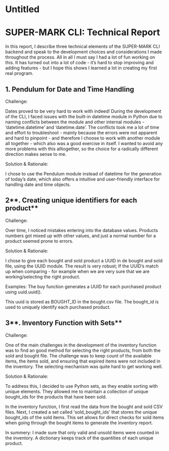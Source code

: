 # Untitled

# **SUPER-MARK CLI: Technical Report**

In this report, I describe three technical elements of the SUPER-MARK CLI backend and speak to the development choices and considerations I made throughout the process. All in all I must say I had a lot of fun working on this. It has turned out into a lot of code - it’s hard to stop improving and adding features - but I hope this shows I learned a lot in creating my first real program.

## **1. Pendulum for Date and Time Handling**

Challenge: 

Dates proved to be very hard to work with indeed! During the development of the CLI, I faced issues with the built-in datetime module in Python due to naming conflicts between the module and other internal modules - ‘datetime.datetime’ and ‘datetime.date’. The conflicts took me a lot of time and effort to troubleshoot - mainly because the errors were not apparent and hard to pinpoint - and therefore I choose to work with another module all together - which also was a good exercise in itself. I wanted to avoid any more problems with this alltogether, so the choice for a radically different direction makes sense to me. 

Solution & Rationale: 

I chose to use the Pendulum module instead of datetime for the generation of today’s date, which also offers a  intuitive and user-friendly interface for handling date and time objects. 

## 2**. Creating unique identifiers for each product**

Challenge: 

Over time, I noticed mistakes entering into the database values. Products numbers got mixed up with other values, and just a normal number for a product seemed prone to errors. 

Solution & Rationale: 

I chose to give each bought and sold product a UUID in de bought and sold file, using the UUID module. The result is very robust; If the UUID’s match up when comparing - for example when  we are very sure that we are working/selecting the right product. 

Examples: The buy function generates a UUID for each purchased product using uuid.uuid(). 

This uuid is stored as BOUGHT_ID in the bought.csv file. The bought_id is used to uniquely identify each purchased product.

## 3**. Inventory Function with Sets**

Challenge: 

One of the main challenges in the development of the inventory function was to find an good method for selecting the right products, from both the sold and bought file. The challenge was to keep count of the available items, the items sold, and ensuring that expired items were not included in the inventory. The selecting mechanism was quite hard to get working well. 

Solution & Rationale:

To address this, I decided to use Python sets, as they enable sorting with unique elements. They allowed me to maintain a collection of unique bought_ids for the products that have been sold.

In the inventory function, I first read the data from the bought and sold CSV files. Next, I created a set called 'sold_bought_ids' that stores the unique bought_ids of the sold items. This set allows for direct checks for sold items when going through the bought items to generate the inventory report.

In summery: I made sure that only valid and unsold items were counted in the inventory. A dictionary keeps track of the quantities of each unique product.